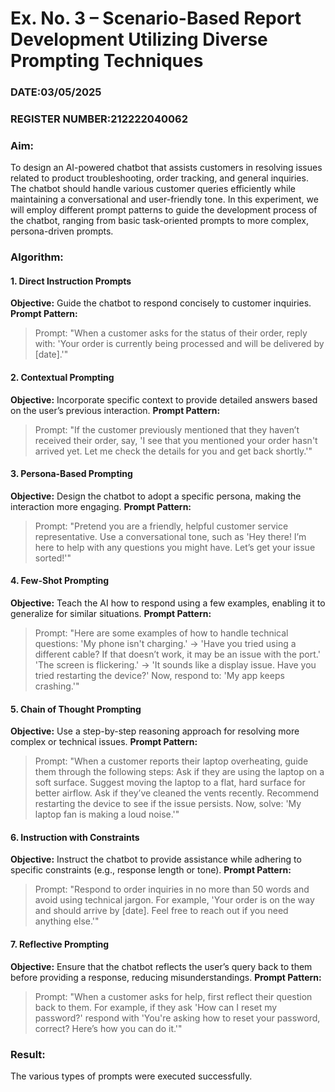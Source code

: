 # **Ex. No. 3 – Scenario-Based Report Development Utilizing Diverse Prompting Techniques**

### DATE:03/05/2025

### REGISTER NUMBER:212222040062


### **Aim:**

To design an AI-powered chatbot that assists customers in resolving issues related to product troubleshooting, order tracking, and general inquiries. The chatbot should handle various customer queries efficiently while maintaining a conversational and user-friendly tone. In this experiment, we will employ different prompt patterns to guide the development process of the chatbot, ranging from basic task-oriented prompts to more complex, persona-driven prompts.



### **Algorithm:**

#### **1. Direct Instruction Prompts**

**Objective:** Guide the chatbot to respond concisely to customer inquiries.
**Prompt Pattern:**

> Prompt: "When a customer asks for the status of their order, reply with: 'Your order is currently being processed and will be delivered by \[date].'"


#### **2. Contextual Prompting**

**Objective:** Incorporate specific context to provide detailed answers based on the user’s previous interaction.
**Prompt Pattern:**

> Prompt: "If the customer previously mentioned that they haven’t received their order, say, 'I see that you mentioned your order hasn't arrived yet. Let me check the details for you and get back shortly.'"



#### **3. Persona-Based Prompting**

**Objective:** Design the chatbot to adopt a specific persona, making the interaction more engaging.
**Prompt Pattern:**

> Prompt: "Pretend you are a friendly, helpful customer service representative. Use a conversational tone, such as 'Hey there! I’m here to help with any questions you might have. Let’s get your issue sorted!'"


#### **4. Few-Shot Prompting**

**Objective:** Teach the AI how to respond using a few examples, enabling it to generalize for similar situations.
**Prompt Pattern:**

> Prompt:
> "Here are some examples of how to handle technical questions:
> 'My phone isn't charging.' → 'Have you tried using a different cable? If that doesn’t work, it may be an issue with the port.'
> 'The screen is flickering.' → 'It sounds like a display issue. Have you tried restarting the device?'
> Now, respond to: 'My app keeps crashing.'"



#### **5. Chain of Thought Prompting**

**Objective:** Use a step-by-step reasoning approach for resolving more complex or technical issues.
**Prompt Pattern:**

> Prompt:
> "When a customer reports their laptop overheating, guide them through the following steps:
> Ask if they are using the laptop on a soft surface.
> Suggest moving the laptop to a flat, hard surface for better airflow.
> Ask if they’ve cleaned the vents recently.
> Recommend restarting the device to see if the issue persists.
> Now, solve: 'My laptop fan is making a loud noise.'"


#### **6. Instruction with Constraints**

**Objective:** Instruct the chatbot to provide assistance while adhering to specific constraints (e.g., response length or tone).
**Prompt Pattern:**

> Prompt: "Respond to order inquiries in no more than 50 words and avoid using technical jargon. For example, 'Your order is on the way and should arrive by \[date]. Feel free to reach out if you need anything else.'"


#### **7. Reflective Prompting**

**Objective:** Ensure that the chatbot reflects the user’s query back to them before providing a response, reducing misunderstandings.
**Prompt Pattern:**

> Prompt: "When a customer asks for help, first reflect their question back to them. For example, if they ask 'How can I reset my password?' respond with 'You're asking how to reset your password, correct? Here’s how you can do it.'"


### **Result:**

The various types of prompts were executed successfully.

